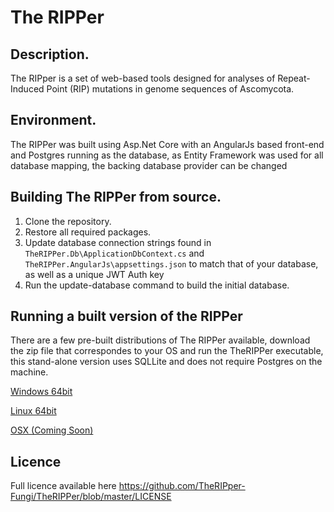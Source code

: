 # The RIPPer

## Description.
The RIPper is a set of web-based tools designed for analyses of Repeat-Induced Point (RIP) mutations in genome sequences of Ascomycota.

## Environment.

The RIPPer was built using Asp.Net Core with an AngularJs based front-end and Postgres running as the database, as Entity Framework was used for all database mapping, the backing database provider can be changed

## Building The RIPPer from source.

1. Clone the repository.
2. Restore all required packages.
3. Update database connection strings found in `TheRIPPer.Db\ApplicationDbContext.cs` and `TheRIPPer.AngularJs\appsettings.json` to match that of your database, as well as a unique JWT Auth key
4. Run the update-database command to build the initial database.

## Running a built version of the RIPPer

There are a few pre-built distributions of The RIPPer available, download the zip file that correspondes to your OS and run the TheRIPPer executable, this stand-alone version uses SQLLite and does not require Postgres on the machine.

[Windows 64bit](https://github.com/TheRIPper-Fungi/TheRIPper/releases/download/latest/The.RIPper.-.Windows.-.64-Bit.zip)

[Linux 64bit](https://github.com/TheRIPper-Fungi/TheRIPper/releases/download/latest-linux/The.RIPper.-.Linux.-.64-Bit.zip)

[OSX (Coming Soon)]()

## Licence

Full licence available here
https://github.com/TheRIPper-Fungi/TheRIPPer/blob/master/LICENSE
